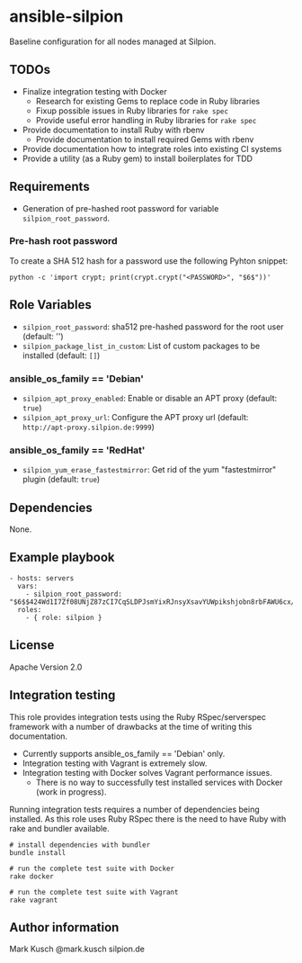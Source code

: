 # ansible-silpion

Baseline configuration for all nodes managed at Silpion.

## TODOs

- Finalize integration testing with Docker
    - Research for existing Gems to replace code in Ruby libraries
    - Fixup possible issues in Ruby libraries for ``rake spec``
    - Provide useful error handling in Ruby libraries for ``rake spec``
- Provide documentation to install Ruby with rbenv
    - Provide documentation to install required Gems with rbenv
- Provide documentation how to integrate roles into existing CI systems
- Provide a utility (as a Ruby gem) to install boilerplates for TDD

## Requirements

- Generation of pre-hashed root password for variable ``silpion_root_password``.

### Pre-hash root password

To create a SHA 512 hash for a password use the following Pyhton snippet:

    python -c 'import crypt; print(crypt.crypt("<PASSWORD>", "$6$"))'

## Role Variables

* ``silpion_root_password``: sha512 pre-hashed password for the root user (default: '')
* ``silpion_package_list_in_custom``: List of custom packages to be installed (default: ``[]``)

### ansible_os_family == 'Debian'

* ``silpion_apt_proxy_enabled``: Enable or disable an APT proxy (default: ``true``)
* ``silpion_apt_proxy_url``: Configure the APT proxy url (default: ``http://apt-proxy.silpion.de:9999``)

### ansible_os_family == 'RedHat'

* ``silpion_yum_erase_fastestmirror``: Get rid of the yum "fastestmirror" plugin (default: ``true``)

## Dependencies

None.

## Example playbook

    - hosts: servers
      vars:
        - silpion_root_password: "$6$$424Wd1I7Zf08UNjZ87zCI7CqSLDPJsmYixRJnsyXsavYUWpikshjobn8rbFAWU6cx/CzBkuaSteiZKhQj/0ia0"
      roles:
        - { role: silpion }

## License

Apache Version 2.0

## Integration testing

This role provides integration tests using the Ruby RSpec/serverspec framework
with a number of drawbacks at the time of writing this documentation.

- Currently supports ansible_os_family == 'Debian' only.
- Integration testing with Vagrant is extremely slow.
- Integration testing with Docker solves Vagrant performance issues.
    - There is no way to successfully test installed services with Docker (work in progress).

Running integration tests requires a number of dependencies being
installed. As this role uses Ruby RSpec there is the need to have
Ruby with rake and bundler available.

    # install dependencies with bundler
    bundle install

<!-- -->

    # run the complete test suite with Docker
    rake docker

<!-- -->

    # run the complete test suite with Vagrant
    rake vagrant


## Author information

Mark Kusch @mark.kusch silpion.de


<!-- vim: set nofen ts=4 sw=4 et: -->
